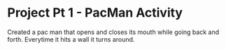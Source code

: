 # Project Pt 1 - PacMan Activity
Created a pac man that opens and closes its mouth while going back and forth. Everytime it hits a wall it turns around.
